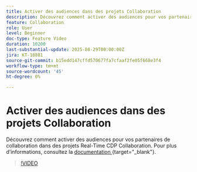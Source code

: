 ```yaml
---
title: Activer des audiences dans des projets Collaboration
description: Découvrez comment activer des audiences pour vos partenaires de collaboration dans des projets Real-Time CDP Collaboration.
feature: Collaboration
role: User
level: Beginner
doc-type: Feature Video
duration: 10200
last-substantial-update: 2025-08-29T00:00:00Z
jira: KT-18881
source-git-commit: b15edd147cffd570677fa7cfaaf2fe05f668e3f4
workflow-type: tm+mt
source-wordcount: '45'
ht-degree: 0%

---
```



# Activer des audiences dans des projets Collaboration

Découvrez comment activer des audiences pour vos partenaires de collaboration dans des projets Real-Time CDP Collaboration. Pour plus d’informations, consultez la [ documentation ](https://experienceleague.adobe.com/fr/docs/real-time-cdp-collaboration/using/collaborate/activate){target="_blank"}.

>[!VIDEO](https://video.tv.adobe.com/v/3471680/?learn=on&enablevpops&captions=fre_fr)
